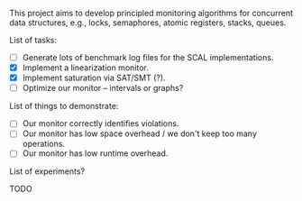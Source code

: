 
This project aims to develop principled monitoring algorithms for concurrent
data structures, e.g., locks, semaphores, atomic registers, stacks, queues.

List of tasks:

- [ ] Generate lots of benchmark log files for the SCAL implementations.
- [x] Implement a linearization monitor.
- [x] Implement saturation via SAT/SMT (?).
- [ ] Optimize our monitor – intervals or graphs?

List of things to demonstrate:

- [ ] Our monitor correctly identifies violations.
- [ ] Our monitor has low space overhead / we don't keep too many operations.
- [ ] Our monitor has low runtime overhead.

List of experiments?

TODO
